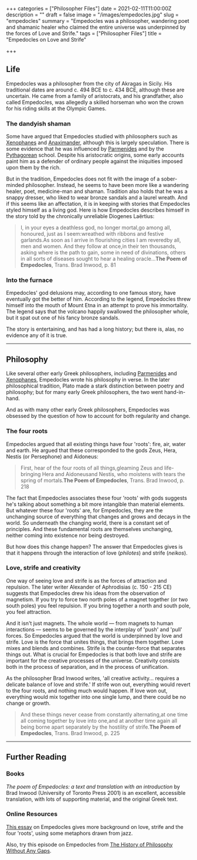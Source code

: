 +++
categories = ["Philosopher Files"]
date = 2021-02-11T11:00:00Z
description = ""
draft = false
image = "/images/empedocles.jpg"
slug = "empedocles"
summary = "Empedocles was a philosopher, wandering poet and shamanic healer who claimed the entire universe was underpinned by the forces of Love and Strife."
tags = ["Philosopher Files"]
title = "Empedocles on Love and Strife"

+++


## **Life**

Empedocles was a philosopher from the city of Akragas in Sicily. His traditional dates are around c. 494 BCE to c. 434 BCE, although these are uncertain. He came from a family of aristocrats, and his grandfather, also called Empedocles, was allegedly a skilled horseman who won the crown for his riding skills at the Olympic Games.

### **The dandyish shaman**

Some have argued that Empedocles studied with philosophers such as [Xenophanes](/xenophanes) and [Anaximander](/anaximander), although this is largely speculation. There is some evidence that he was influenced by [Parmenides](/parmenides) and by the [Pythagorean](/pythagoras) school. Despite his aristocratic origins, some early accounts paint him as a defender of ordinary people against the iniquities imposed upon them by the rich.

But in the tradition, Empedocles does not fit with the image of a sober-minded philosopher. Instead, he seems to have been more like a wandering healer, poet, medicine-man and shaman. Tradition also holds that he was a snappy dresser, who liked to wear bronze sandals and a laurel wreath. And if this seems like an affectation, it is in keeping with stories that Empedocles styled himself as a living god. Here is how Empedocles describes himself in the story told by the chronically unreliable Diogenes Laërtius:

> I, in your eyes a deathless god, no longer mortal,go among all, honoured, just as I seem:wreathed with ribbons and festive garlands.As soon as I arrive in flourishing cities I am reveredby all, men and women. And they follow at once,in their ten thousands, asking where is the path to gain, some in need of divinations, others in all sorts of diseases sought to hear a healing oracle...**The Poem of Empedocles**, Trans. Brad Inwood, p. 81

### Into the furnace

Empedocles' god delusions may, according to one famous story, have eventually got the better of him. According to the legend, Empedocles threw himself into the mouth of Mount Etna in an attempt to prove his immortality. The legend says that the volcano happily swallowed the philosopher whole, but it spat out one of his fancy bronze sandals.

The story is entertaining, and has had a long history; but there is, alas, no evidence any of it is true.

---

## **Philosophy**

Like several other early Greek philosophers, including [Parmenides](/parmenides) and [Xenophanes](/xenophanes), Empedocles wrote his philosophy in verse. In the later philosophical tradition, Plato made a stark distinction between poetry and philosophy; but for many early Greek philosophers, the two went hand-in-hand.

And as with many other early Greek philosophers, Empedocles was obsessed by the question of how to account for both regularity and change.

### The four roots

Empedocles argued that all existing things have four 'roots': fire, air, water and earth. He argued that these corresponded to the gods Zeus, Hera, Nestis (or Persephone) and Aidoneus:

> First, hear of the four roots of all things,gleaming Zeus and life-bringing Hera and Aidoneusand Nestis, who moistens with tears the spring of mortals.**The Poem of Empedocles**, Trans. Brad Inwood, p. 218

The fact that Empedocles associates these four 'roots' with gods suggests he's talking about something a bit more intangible than material elements. But whatever these four 'roots' are, for Empedocles, they are the unchanging source of everything that changes and grows and decays in the world. So underneath the changing world, there is a constant set of principles. And these fundamental roots are themselves unchanging, neither coming into existence nor being destroyed.

But how does this change happen? The answer that Empedocles gives is that it happens through the interaction of love (_philotes_) and strife (_neikos_).

### **Love, strife and creativity**

One way of seeing love and strife is as the forces of attraction and repulsion. The later writer Alexander of Aphrodisias (c. 150 - 215 CE) suggests that Empedocles drew his ideas from the observation of magnetism. If you try to force two north poles of a magnet together (or two south poles) you feel repulsion. If you bring together a north and south pole, you feel attraction.

And it isn't just magnets. The whole world — from magnets to human interactions — seems to be governed by the interplay of 'push' and 'pull' forces. So Empedocles argued that the world is underpinned by love and strife. Love is the force that unites things, that brings them together. Love mixes and blends and combines. Strife is the counter-force that separates things out. What is crucial for Empedocles is that both love and strife are important for the creative processes of the universe. Creativity consists both in the process of separation, and in the process of unification.

As the philosopher Brad Inwood writes, 'all creative activity... requires a delicate balance of love and strife.' If strife won out, everything would revert to the four roots, and nothing much would happen. If love won out, everything would mix together into one single lump, and there could be no change or growth.

> And these things never cease from constantly alternating,at one time all coming together by love into one,and at another time again all being borne apart separately by the hostility of strife.**The Poem of Empedocles**, Trans. Brad Inwood, p. 225

---



## **Further Reading**

### **Books**

_The poem of Empedocles: a text and translation with an introduction_ by Brad Inwood (University of Toronto Press 2001) is an excellent, accessible translation, with lots of supporting material, and the original Greek text.

### **Online Resources**

[This essay](https://classicalwisdom.com/philosophy/pre-socratics/love-and-strife-empedocles-universe/) on Empedocles gives more background on love, strife and the four 'roots', using some metaphors drawn from jazz.

Also, try this episode on Empedocles from [The History of Philosophy Without Any Gaps](https://historyofphilosophy.net/empedocles).







